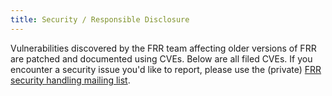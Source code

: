 ```yaml
---
title: Security / Responsible Disclosure
---
```



Vulnerabilities discovered by the FRR team affecting older versions of FRR are
patched and documented using CVEs. Below are all filed CVEs. If you encounter a
security issue you'd like to report, please use the (private) [FRR security handling
mailing list](https://lists.frrouting.org/listinfo/security).
